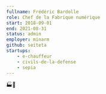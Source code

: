 ```yaml
---
fullname: Frédéric Bardolle
role: Chef de la Fabrique numérique
start: 2018-09-01
end: 2021-08-31
status: admin
employer: minarm
github: seiteta
startups:
    - e-chauffeur
    - civils-de-la-defense
    - sepia
---
```


🏭🔢
